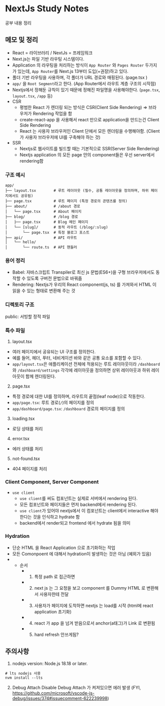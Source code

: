 # NextJs Study Notes
공부 내용 정리

## 메모 및 정리
- React = 라이브러리 / NextJs = 프레임워크
- Next.js는 파일 기반 라우팅 시스템이다.
- Application 의 라우팅을 처리하는 방식이 `App Router` 와 `Pages Router` 두가지가 있는데, `App Router`를 Next.js 13부터 도입(+권장)하고 있다.
- 폴더 기반 라우팅을 사용하며, 각 폴더가 URL 경로와 매핑된다. (page.tsx )
- `app/` 을 `Root Segment`라고 한다. (App Router에서 라우트 계층 구조의 시작점)
- Nextjs에서 정해둔 규칙이 있기 때문에 정해진 파일명을 사용해야한다. (`page.tsx`, `layout.tsx`, `/app` 등)
- CSR
  - 평범한 React 가 렌더링 되는 방식은 CSR(Client Side Rendering) => 브라우저가 Rendering 작업을 함
  - create-react-app 을 사용해서 react 만으로 application을 만드는건 Client Side Rendering
  - React 는 사용자 브라우저인 Client 단에서 모든 렌더링을 수행해야함. (Client 가 사용자 브라우저에 UI를 구축해야 하는 것)
- SSR
  - Nextjs로 웹사이트를 빌드할 때는 기본적으로 SSR(Server Side Rendering)
  - Nextjs application 의 모든 page 안의 component들은 우선 server에서 rendering함

### **구조 예시**
```
app/
├── layout.tsx        # 루트 레이아웃 (필수, 공통 레이아웃을 정의하며, 하위 페이지에서도 공유됨)
├── page.tsx          # 루트 페이지 (특정 경로의 콘텐츠를 정의)
├── about/            # /about 경로
│   └── page.tsx      # About 페이지
├── blog/             # /blog 경로
│   ├── page.tsx      # Blog 메인 페이지
│   └── [slug]/       # 동적 라우트 (/blog/:slug)
│       └── page.tsx  # 특정 블로그 포스트
├── api/              # API 라우트
│   └── hello/
│       └── route.ts  # API 핸들러
```

### 용어 정리
- Babel: 자바스크립트 Transpiler로 최신 js 문법(ES6+)을 구형 브라우저에서도 동작할 수 있도록 구버전 문법으로 바꿔줌
- Rendering: Nextjs가 우리의 React component(js, ts) 를 가져와서 HTML 이 읽을 수 있는 형태로 변환해 주는 것 

### 디렉토리 구조
public:	서빙할 정적 파일

### 특수 파일

1. layout.tsx
- 여러 페이지에서 공유되는 UI 구조를 정의한다. 
- 예를 들어, 헤더, 푸터, 네비게이션 바와 같은 공통 요소를 포함할 수 있다.
- `app/layout.tsx`은 애플리케이션 전체에 적용되는 루트 레이아웃이라 `/dashboard`와 `/dashboard/settings` 각각에 레이아웃을 정의하면 상위 레이아웃과 하위 레이아웃이 함께 렌더링된다.

2. page.tsx 
- 특정 경로에 대한 UI를 정의하며, 라우트의 끝점(leaf node)으로 작동한다.
- `app/page.tsx`: 루트 경로(`/`)의 페이지를 정의
- `app/dashboard/page.tsx`: `/dashboard` 경로의 페이지를 정의

3. loading.tsx
- 로딩 상태를 처리

4. error.tsx
- 에러 상태를 처리

5. not-found.tsx
- 404 페이지를 처리

### Client Component, Server Component
- `use client`
  - `use client`를 써도 컴포넌트는 실제로 서버에서 rendering 된다.
  - 모든 컴포넌트와 페이지들은 먼저 backend에서 rendering 된다.
  - `use client`가 있어야 nextjs에서 이 컴포넌트는 client에서 interactive 해야한다는 것을 인식하고 hydrate 함
  - backend에서 render되고 frontend 에서 hydrate 됨을 의미

### Hydration
- 단순 HTML 을 React Application 으로 초기화하는 작업
- 모든 Comonpoent 에 대해서 hydration이 발생하는 것은 아님 (예외가 있음)
- 
  - 순서
    - 1. 특정 path 로 접근하면
    - 2. next js 는 그 요청을 보고 component 를 Dummy HTML 로 변환해서 사용자한테 전달
    - 3. 사용자가 페이지에 도착하면 nextjs 는 load를 시작 (html에 react application 초기화)
    - 4. react 가 app 을 넘겨 받음으로서 anchor(a태그)가 Link 로 변환됨
    - 5. hard refresh 안쓰게됨?

## 주의사항
1. nodejs version: Node.js 18.18 or later.
```shell
# lts nodejs 사용
nvm install --lts
```

2. Debug Attach Disable
Debug Attach 가 켜져있으면 에러 발생
(FYI, https://github.com/microsoft/vscode-js-debug/issues/374#issuecomment-622239998)


